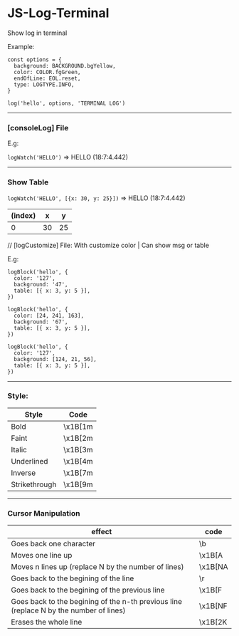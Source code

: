 # JS-Log-Terminal
Show log in terminal

Example:
```
const options = {
  background: BACKGROUND.bgYellow,
  color: COLOR.fgGreen,
  endOfLine: EOL.reset,
  type: LOGTYPE.INFO,
}

log('hello', options, 'TERMINAL LOG')
```
---
### [consoleLog] File

E.g:

`logWatch('HELLO')` => HELLO (18:7:4.442)

---
### Show Table

`logWatch('HELLO', [{x: 30, y: 25}])` =>  HELLO (18:7:4.442)

(index) | x | y
--- | --- | ---
0 | 30 | 25

// [logCustomize] File: With customize color | Can show msg or table

E.g:
```
logBlock('hello', {
  color: '127',
  background: '47',
  table: [{ x: 3, y: 5 }],
})

logBlock('hello', {
  color: [24, 241, 163],
  background: '67',
  table: [{ x: 3, y: 5 }],
})

logBlock('hello', {
  color: '127',
  background: [124, 21, 56],
  table: [{ x: 3, y: 5 }],
})
```

---
### Style:

Style | Code
--- | ---
Bold	| \x1B[1m
Faint	| \x1B[2m
Italic	| \x1B[3m
Underlined	| \x1B[4m
Inverse	| \x1B[7m
Strikethrough	| \x1B[9m

---
### Cursor Manipulation

effect | code | 
 ---  |  ---  | 
Goes back one character | \b | 
Moves one line up | \x1B[A | 
Moves n lines up (replace N by the number of lines) | \x1B[NA | 
Goes back to the begining of the line | \r | 
Goes back to the begining of the previous line | \x1B[F | 
Goes back to the begining of the n-th previous line (replace N by the number of lines) | \x1B[NF | 
Erases the whole line | \x1B[2K | 
